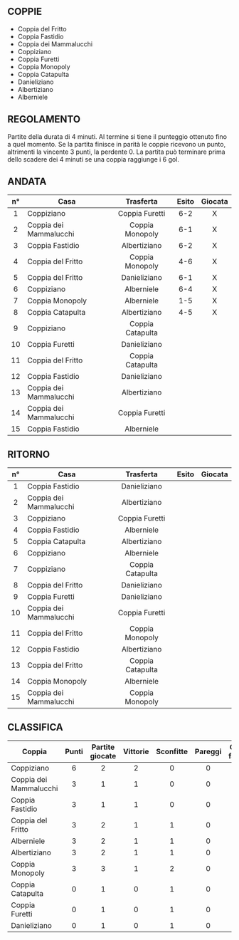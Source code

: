 ## COPPIE

 - Coppia del Fritto
 - Coppia Fastidio
 - Coppia dei Mammalucchi
 - Coppiziano
 - Coppia Furetti
 - Coppia Monopoly
 - Coppia Catapulta
 - Danieliziano
 - Albertiziano
 - Alberniele
 
 
## REGOLAMENTO
Partite della durata di 4 minuti. Al termine si tiene il punteggio ottenuto fino a quel momento.
Se la partita finisce in parità le coppie ricevono un punto, altrimenti la vincente 3 punti, la perdente 0.
La partita può terminare prima dello scadere dei 4 minuti se una coppia raggiunge i 6 gol.

## ANDATA
| n° | Casa | Trasferta | Esito | Giocata
|:-:|----------|:-------------:|:------:|:------:
| 1 | Coppiziano | Coppia Furetti | 6-2 | X
| 2 | Coppia dei Mammalucchi | Coppia Monopoly | 6-1 | X
| 3 | Coppia Fastidio | Albertiziano | 6-2 | X
| 4 | Coppia del Fritto | Coppia Monopoly | 4-6 | X
| 5 | Coppia del Fritto | Danieliziano | 6-1 | X
| 6 | Coppiziano | Alberniele | 6-4 | X
| 7 | Coppia Monopoly | Alberniele | 1-5 | X
| 8 | Coppia Catapulta | Albertiziano | 4-5 | X
| 9 | Coppiziano | Coppia Catapulta |  |
| 10 | Coppia Furetti | Danieliziano |  |
| 11 | Coppia del Fritto | Coppia Catapulta |  |
| 12 | Coppia Fastidio | Danieliziano |  |
| 13 | Coppia dei Mammalucchi | Albertiziano |  |
| 14 | Coppia dei Mammalucchi | Coppia Furetti |  |
| 15 | Coppia Fastidio | Alberniele |  |

## RITORNO
| n° | Casa | Trasferta | Esito | Giocata
|:-:|----------|:-------------:|:------:|:------:
| 1 | Coppia Fastidio | Danieliziano |  |
| 2 | Coppia dei Mammalucchi | Albertiziano |  |
| 3 | Coppiziano | Coppia Furetti |  |
| 4 | Coppia Fastidio | Alberniele |  |
| 5 | Coppia Catapulta | Albertiziano |  |
| 6 | Coppiziano | Alberniele |  |
| 7 | Coppiziano | Coppia Catapulta |  |
| 8 | Coppia del Fritto | Danieliziano |  |
| 9 | Coppia Furetti | Danieliziano |  |
| 10 | Coppia dei Mammalucchi | Coppia Furetti |  |
| 11 | Coppia del Fritto | Coppia Monopoly |  |
| 12 | Coppia Fastidio | Albertiziano |  |
| 13 | Coppia del Fritto | Coppia Catapulta |  |
| 14 | Coppia Monopoly | Alberniele |  |
| 15 | Coppia dei Mammalucchi | Coppia Monopoly |  |

## CLASSIFICA
| Coppia | Punti | Partite giocate | Vittorie | Sconfitte | Pareggi | Gol fatti | Gol subiti | Differenza reti
|--------|:-----:|:--------:|:--------:|:--------:|:--------:|:--------:|:--------:|:--------:|
|Coppiziano | 6 | 2 | 2 | 0 | 0 | 12 | 6 | 6
|Coppia dei Mammalucchi | 3 | 1 | 1 | 0 | 0 | 6 | 1 | 5
|Coppia Fastidio | 3 | 1 | 1 | 0 | 0 | 6 | 2 | 4
|Coppia del Fritto | 3 | 2 | 1 | 1 | 0 | 10 | 7 | 3
|Alberniele | 3 | 2 | 1 | 1 | 0 | 9 | 7 | 2
|Albertiziano | 3 | 2 | 1 | 1 | 0 | 7 | 10 | -3
|Coppia Monopoly | 3 | 3 | 1 | 2 | 0 | 8 | 15 | -7
|Coppia Catapulta | 0 | 1 | 0 | 1 | 0 | 4 | 5 | -1
|Coppia Furetti | 0 | 1 | 0 | 1 | 0 | 2 | 6 | -4
|Danieliziano | 0 | 1 | 0 | 1 | 0 | 1 | 6 | -5
